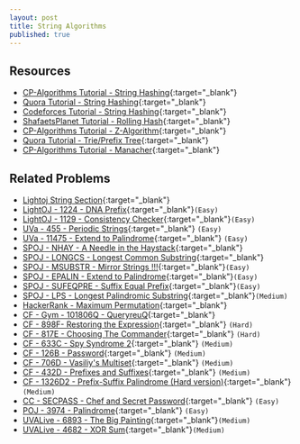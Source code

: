 ```yaml
---
layout: post
title: String Algorithms
published: true
---
```


## Resources

- [CP-Algorithms Tutorial - String Hashing](https://cp-algorithms.com/string/string-hashing.html){:target="_blank"}
- [Quora Tutorial - String Hashing](https://www.quora.com/q/threadsiiithyderabad/String-Hashing-for-competitive-programming){:target="_blank"}
- [Codeforces Tutorial - String Hashing]( https://codeforces.com/blog/entry/60445){:target="_blank"}
- [ShafaetsPlanet Tutorial - Rolling Hash](http://www.shafaetsplanet.com/?p=3028){:target="_blank"}
- [CP-Algorithms Tutorial - Z-Algorithm](https://cp-algorithms.com/string/z-function.html){:target="_blank"}
-  [Quora Tutorial - Trie/Prefix Tree](https://www.quora.com/q/threadsiiithyderabad/Tutorial-on-Trie-and-example-problems){:target="_blank"}
- [CP-Algorithms Tutorial - Manacher](https://cp-algorithms.com/string/manacher.html){:target="_blank"}


## Related Problems

- [Lightoj String Section](http://lightoj.com/volume_problemcategory.php?main_category=String){:target="_blank"}
- [LightOJ - 1224 - DNA Prefix](http://lightoj.com/volume_showproblem.php?problem=1224){:target="_blank"}`(Easy)`
- [LightOJ - 1129 - Consistency Checker](http://lightoj.com/volume_showproblem.php?problem=1129){:target="_blank"}`(Easy)`
- [UVa - 455 - Periodic Strings](https://onlinejudge.org/external/4/455.pdf){:target="_blank"} `(Easy)`
- [UVa - 11475 - Extend to Palindrome](https://onlinejudge.org/index.php?option=com_onlinejudge&Itemid=8&category=26&page=show_problem&problem=2470){:target="_blank"} `(Easy)`
- [SPOJ - NHAY - A Needle in the Haystack](http://www.spoj.com/problems/NHAY/){:target="_blank"}
- [SPOJ - LONGCS - Longest Common Substring](https://www.spoj.com/problems/LONGCS/){:target="_blank"}
- [SPOJ - MSUBSTR - Mirror Strings !!!](https://www.spoj.com/problems/MSUBSTR/en/){:target="_blank"}`(Easy)`
- [SPOJ - EPALIN - Extend to Palindrome](https://www.spoj.com/problems/EPALIN/en/){:target="_blank"}`(Easy)`
- [SPOJ - SUFEQPRE - Suffix Equal Prefix](https://www.spoj.com/problems/SUFEQPRE/en/){:target="_blank"}`(Easy)`
- [SPOJ - LPS - Longest Palindromic Substring](https://www.spoj.com/problems/LPS/en/){:target="_blank"}`(Medium)`
- [HackerRank - Maximum Permutation](https://www.hackerrank.com/contests/university-codesprint-4/challenges/maximum-permutation){:target="_blank"}
- [CF - Gym - 101806Q - QueryreuQ](https://codeforces.com/gym/101806/problem/Q){:target="_blank"}
- [CF - 898F- Restoring the Expression](https://codeforces.com/problemset/problem/898/F){:target="_blank"} `(Hard)`
- [CF - 817E - Choosing The Commander](https://codeforces.com/problemset/problem/817/E){:target="_blank"} `(Hard)`
- [CF - 633C - Spy Syndrome 2](https://codeforces.com/problemset/problem/633/C){:target="_blank"} `(Medium)`
- [CF - 126B - Password](https://codeforces.com/problemset/problem/126/B){:target="_blank"} `(Medium)`
- [CF - 706D - Vasiliy's Multiset](https://codeforces.com/problemset/problem/706/D){:target="_blank"} `(Medium)`
- [CF - 432D - Prefixes and Suffixes](https://codeforces.com/problemset/problem/432/D){:target="_blank"} `(Medium)`
- [CF - 1326D2 - Prefix-Suffix Palindrome (Hard version)](https://codeforces.com/problemset/problem/1326/D2){:target="_blank"} `(Medium)`
- [CC - SECPASS - Chef and Secret Password](https://www.codechef.com/problems/SECPASS){:target="_blank"} `(Easy)`
- [POJ - 3974 - Palindrome](http://poj.org/problem?id=3974){:target="_blank"} `(Easy)`
- [UVALive - 6893 - The Big Painting](https://icpcarchive.ecs.baylor.edu/index.php?option=com_onlinejudge&Itemid=8&page=show_problem&problem=4905){:target="_blank"}`(Medium)`
- [UVALive - 4682 - XOR Sum](https://icpcarchive.ecs.baylor.edu/index.php?option=com_onlinejudge&Itemid=8&page=show_problem&problem=2683){:target="_blank"}`(Medium)`
